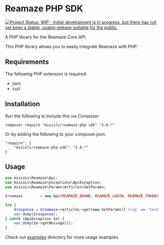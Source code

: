 # Reamaze PHP SDK

[![Project Status: WIP - Initial development is in progress, but there has not yet been a stable, usable release suitable for the public.](http://www.repostatus.org/badges/latest/wip.svg)](http://www.repostatus.org/#wip)

A PHP library for the Reamaze Core API. 

This PHP library allows you to easily integrate Reamaze with PHP.

## Requirements

The following PHP extension is required:

* json
* curl

## Installation

Run the following to include this via Composer

    composer require "mixislv/reamaze-php-sdk" "2.0.*"

Or by adding the following to your composer.json:

    "require": {
        "mixislv/reamaze-php-sdk": "2.0.*"
    }

## Usage

```php
use mixisLv\Reamaze\Api;
use mixisLv\Reamaze\Exceptions\ApiException;
use mixisLv\Reamaze\Params\Articles\GetParams;

$reamaze        = new Api(REAMAZE_BRAND, REAMAZE_LOGIN, REAMAZE_TOKEN);

try {
    $response = $reamaze->articles->get(new GetParams(['slug' => 'test']));
    var_dump($response);
} catch (ApiException $e) {
    var_dump($e->getMessage());
}
```

Check out [examples](./examples) directory for more usage examples.
